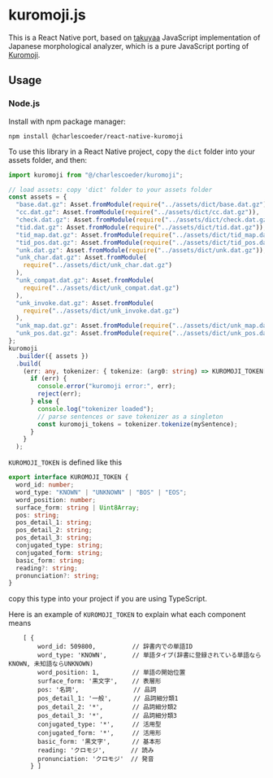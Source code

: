 # kuromoji.js

This is a React Native port, based on [takuyaa](https://github.com/takuyaa/kuromoji.js)
JavaScript implementation of Japanese morphological analyzer, which is a pure JavaScript porting of [Kuromoji](https://www.atilika.com/ja/kuromoji/).

## Usage

### Node.js

Install with npm package manager:

    npm install @charlescoeder/react-native-kuromoji

To use this library in a React Native project, copy the `dict` folder into your assets folder, and then:

```ts
import kuromoji from "@/charlescoeder/kuromoji";

// load assets: copy 'dict' folder to your assets folder
const assets = {
  "base.dat.gz": Asset.fromModule(require("../assets/dict/base.dat.gz")),
  "cc.dat.gz": Asset.fromModule(require("../assets/dict/cc.dat.gz")),
  "check.dat.gz": Asset.fromModule(require("../assets/dict/check.dat.gz")),
  "tid.dat.gz": Asset.fromModule(require("../assets/dict/tid.dat.gz")),
  "tid_map.dat.gz": Asset.fromModule(require("../assets/dict/tid_map.dat.gz")),
  "tid_pos.dat.gz": Asset.fromModule(require("../assets/dict/tid_pos.dat.gz")),
  "unk.dat.gz": Asset.fromModule(require("../assets/dict/unk.dat.gz")),
  "unk_char.dat.gz": Asset.fromModule(
    require("../assets/dict/unk_char.dat.gz")
  ),
  "unk_compat.dat.gz": Asset.fromModule(
    require("../assets/dict/unk_compat.dat.gz")
  ),
  "unk_invoke.dat.gz": Asset.fromModule(
    require("../assets/dict/unk_invoke.dat.gz")
  ),
  "unk_map.dat.gz": Asset.fromModule(require("../assets/dict/unk_map.dat.gz")),
  "unk_pos.dat.gz": Asset.fromModule(require("../assets/dict/unk_pos.dat.gz")),
};
kuromoji
  .builder({ assets })
  .build(
    (err: any, tokenizer: { tokenize: (arg0: string) => KUROMOJI_TOKEN[] }) => {
      if (err) {
        console.error("kuromoji error:", err);
        reject(err);
      } else {
        console.log("tokenizer loaded");
        // parse sentences or save tokenizer as a singleton
        const kuromoji_tokens = tokenizer.tokenize(mySentence);
      }
    }
  );
```

`KUROMOJI_TOKEN` is defined like this

```ts
export interface KUROMOJI_TOKEN {
  word_id: number;
  word_type: "KNOWN" | "UNKNOWN" | "BOS" | "EOS";
  word_position: number;
  surface_form: string | Uint8Array;
  pos: string;
  pos_detail_1: string;
  pos_detail_2: string;
  pos_detail_3: string;
  conjugated_type: string;
  conjugated_form: string;
  basic_form: string;
  reading?: string;
  pronunciation?: string;
}
```

copy this type into your project if you are using TypeScript.

Here is an example of `KUROMOJI_TOKEN` to explain what each component means

```
    [ {
        word_id: 509800,          // 辞書内での単語ID
        word_type: 'KNOWN',       // 単語タイプ(辞書に登録されている単語ならKNOWN, 未知語ならUNKNOWN)
        word_position: 1,         // 単語の開始位置
        surface_form: '黒文字',    // 表層形
        pos: '名詞',               // 品詞
        pos_detail_1: '一般',      // 品詞細分類1
        pos_detail_2: '*',        // 品詞細分類2
        pos_detail_3: '*',        // 品詞細分類3
        conjugated_type: '*',     // 活用型
        conjugated_form: '*',     // 活用形
        basic_form: '黒文字',      // 基本形
        reading: 'クロモジ',       // 読み
        pronunciation: 'クロモジ'  // 発音
      } ]

```
